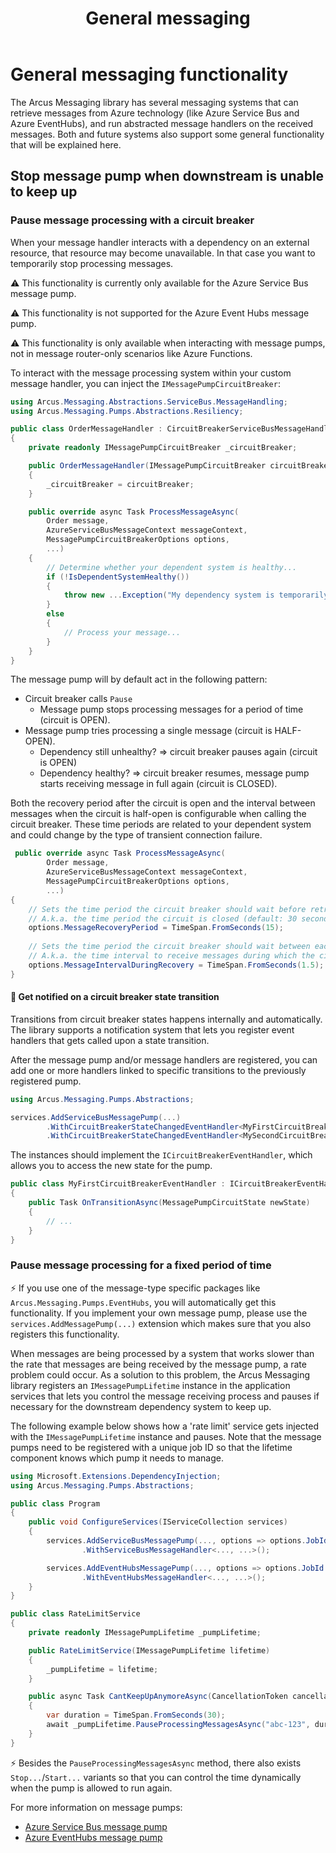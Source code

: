 ﻿---
title: "General messaging"
layout: default
---

# General messaging functionality
The Arcus Messaging library has several messaging systems that can retrieve messages from Azure technology (like Azure Service Bus and Azure EventHubs), and run abstracted message handlers on the received messages.
Both and future systems also support some general functionality that will be explained here.

## Stop message pump when downstream is unable to keep up

### Pause message processing with a circuit breaker
When your message handler interacts with a dependency on an external resource, that resource may become unavailable. In that case you want to temporarily stop processing messages.

⚠️ This functionality is currently only available for the Azure Service Bus message pump.

⚠️ This functionality is not supported for the Azure Event Hubs message pump.

⚠️ This functionality is only available when interacting with message pumps, not in message router-only scenarios like Azure Functions.

To interact with the message processing system within your custom message handler, you can inject the `IMessagePumpCircuitBreaker`:

```csharp
using Arcus.Messaging.Abstractions.ServiceBus.MessageHandling;
using Arcus.Messaging.Pumps.Abstractions.Resiliency;

public class OrderMessageHandler : CircuitBreakerServiceBusMessageHandler<Order>
{
    private readonly IMessagePumpCircuitBreaker _circuitBreaker;

    public OrderMessageHandler(IMessagePumpCircuitBreaker circuitBreaker, ILogger<...> logger) : base(circuitBreaker, logger)
    {
        _circuitBreaker = circuitBreaker;
    }

    public override async Task ProcessMessageAsync(
        Order message,
        AzureServiceBusMessageContext messageContext,
        MessagePumpCircuitBreakerOptions options,
        ...)
    {
        // Determine whether your dependent system is healthy...
        if (!IsDependentSystemHealthy())
        {
            throw new ...Exception("My dependency system is temporarily unavailable, please halt message processing for now");
        }
        else
        {
            // Process your message...
        }
    }
}
```

The message pump will by default act in the following pattern:
* Circuit breaker calls `Pause`
  * Message pump stops processing messages for a period of time (circuit is OPEN).
* Message pump tries processing a single message (circuit is HALF-OPEN).
  * Dependency still unhealthy? => circuit breaker pauses again (circuit is OPEN)
  * Dependency healthy? => circuit breaker resumes, message pump starts receiving message in full again (circuit is CLOSED).

Both the recovery period after the circuit is open and the interval between messages when the circuit is half-open is configurable when calling the circuit breaker. These time periods are related to your dependent system and could change by the type of transient connection failure.

```csharp
 public override async Task ProcessMessageAsync(
        Order message,
        AzureServiceBusMessageContext messageContext,
        MessagePumpCircuitBreakerOptions options,
        ...)
{
    // Sets the time period the circuit breaker should wait before retrying to receive messages.
    // A.k.a. the time period the circuit is closed (default: 30 seconds).
    options.MessageRecoveryPeriod = TimeSpan.FromSeconds(15);
 
    // Sets the time period the circuit breaker should wait between each message after the circuit was closed, during recovery.
    // A.k.a. the time interval to receive messages during which the circuit is half-open (default: 10 seconds).
    options.MessageIntervalDuringRecovery = TimeSpan.FromSeconds(1.5);
}
```

#### 🔔 Get notified on a circuit breaker state transition
Transitions from circuit breaker states happens internally and automatically. The library supports a notification system that lets you register event handlers that gets called upon a state transition.

After the message pump and/or message handlers are registered, you can add one or more handlers linked to specific transitions to the previously registered pump.

```csharp
using Arcus.Messaging.Pumps.Abstractions;

services.AddServiceBusMessagePump(...)
        .WithCircuitBreakerStateChangedEventHandler<MyFirstCircuitBreakerEventHandler>()
        .WithCircuitBreakerStateChangedEventHandler<MySecondCircuitBreakerEventHandler>();
```

The instances should implement the `ICircuitBreakerEventHandler`, which allows you to access the new state for the pump.

```csharp
public class MyFirstCircuitBreakerEventHandler : ICircuitBreakerEventHandler
{
    public Task OnTransitionAsync(MessagePumpCircuitState newState)
    {
        // ...
    }
}
```

### Pause message processing for a fixed period of time 
⚡ If you use one of the message-type specific packages like `Arcus.Messaging.Pumps.EventHubs`, you will automatically get this functionality. If you implement your own message pump, please use the `services.AddMessagePump(...)` extension which makes sure that you also registers this functionality.

When messages are being processed by a system that works slower than the rate that messages are being received by the message pump, a rate problem could occur. 
As a solution to this problem, the Arcus Messaging library registers an `IMessagePumpLifetime` instance in the application services that lets you control the message receiving process and pauses if necessary for the downstream dependency system to keep up.

The following example below shows how a 'rate limit' service gets injected with the `IMessagePumpLifetime` instance and pauses.
Note that the message pumps need to be registered with a unique job ID so that the lifetime component knows which pump it needs to manage.

```csharp
using Microsoft.Extensions.DependencyInjection;
using Arcus.Messaging.Pumps.Abstractions;

public class Program
{
    public void ConfigureServices(IServiceCollection services)
    {
        services.AddServiceBusMessagePump(..., options => options.JobId = "abc-123")
                .WithServiceBusMessageHandler<..., ...>();

        services.AddEventHubsMessagePump(..., options => options.JobId = "def-456")
                .WithEventHubsMessageHandler<..., ...>();
    }
}

public class RateLimitService
{
    private readonly IMessagePumpLifetime _pumpLifetime;

    public RateLimitService(IMessagePumpLifetime lifetime)
    {
        _pumpLifetime = lifetime;
    }

    public async Task CantKeepUpAnymoreAsync(CancellationToken cancellationToken)
    {
        var duration = TimeSpan.FromSeconds(30);
        await _pumpLifetime.PauseProcessingMessagesAsync("abc-123", duration, cancellationToken);
    }
}
```

⚡ Besides the `PauseProcessingMessagesAsync` method, there also exists `Stop...`/`Start...` variants so that you can control the time dynamically when the pump is allowed to run again.

For more information on message pumps:
- [Azure Service Bus message pump](./02-message-handling/01-service-bus.md)
- [Azure EventHubs message pump](./02-message-handling/03-event-hubs.md)
